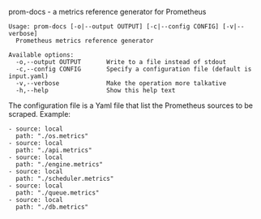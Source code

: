 prom-docs - a metrics reference generator for Prometheus

```
Usage: prom-docs [-o|--output OUTPUT] [-c|--config CONFIG] [-v|--verbose]
  Prometheus metrics reference generator

Available options:
  -o,--output OUTPUT       Write to a file instead of stdout
  -c,--config CONFIG       Specify a configuration file (default is input.yaml)
  -v,--verbose             Make the operation more talkative
  -h,--help                Show this help text
```

The configuration file is a Yaml file that list the Prometheus sources to be scraped. Example:

```
- source: local
  path: "./os.metrics"
- source: local
  path: "./api.metrics"
- source: local
  path: "./engine.metrics"
- source: local
  path: "./scheduler.metrics"
- source: local
  path: "./queue.metrics"
- source: local
  path: "./db.metrics"
```